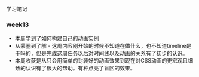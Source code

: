 学习笔记

### week13 

+ 本周学到了如何构建自己的动画实例
+ 从蒙圈到了解 - 这周内容刚开始的时候不知道在做什么，也不知道timeline是干吗的，但是完成这周任务以后对时间线以及动画的关系有了初步的认识。
+ 本周收获是从只会用简单的封装好的动画效果到现在对CSS动画的更宏观且细致的认识有了很大的帮助。有种点亮了盲区的效果。
